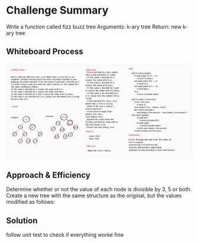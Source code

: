 
# Challenge Summary
<!-- Description of the challenge -->
Write a function called fizz buzz tree
Arguments: k-ary tree
Return: new k-ary tree

## Whiteboard Process
<!-- Embedded whiteboard image -->

![](../image/fizzBuzz.png)

## Approach & Efficiency
<!-- What approach did you take? Why? What is the Big O space/time for this approach? -->
Determine whether or not the value of each node is divisible by 3, 5 or both. Create a new tree with the same structure as the original, but the values modified as follows:
## Solution
<!-- Show how to run your code, and examples of it in action -->
follow unit test to check if
everything worke fine
